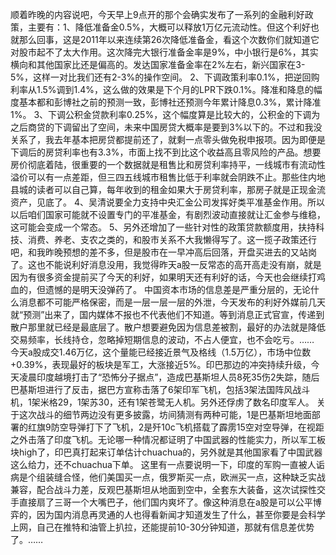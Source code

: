 顺着昨晚的内容说吧，今天早上9点开的那个会确实发布了一系列的金融利好政策，主要有：1、降低准备金0.5%，大概可以释放1万亿元流动性。但这个利好也就那么回事，这是2011年以来连续第26次降低准备金，看这个次数你们就知道它对股市起不了太大作用。这次降完大银行准备金率是9%，中小银行是6%，其实横向和其他国家比还是偏高的。发达国家准备金率在2%左右，新兴国家在3-5%，这样一对比我们还有2-3%的操作空间。
2、下调政策利率0.1%，把逆回购利率从1.5%调到1.4%，这么做的效果是下个月的LPR下跌0.1%。降准和降息的幅度基本都和彭博社之前的预测一致，彭博社还预测今年累计降息0.3%，累计降准1%。
3、下调公积金贷款利率0.25%，这个幅度算是比较大的，公积金的下调为之后商贷的下调留出了空间，未来中国房贷大概率是要到3%以下的。不过和我没关系了，我去年基本把房贷都提前还了，就剩一点零头做免税申报项。因为即便是下调后的房贷利率也有3.3%，市面上找不到比这个收益高且零风险的产品。想要房价彻底着陆，很重要的一个数据就是租售比和房贷利率持平，一线城市有流动性溢价可以有一点差距，但三四五线城市租售比低于利率就会阴跌不止。那些住内地县城的读者可以自己算，每年收到的租金如果大于房贷利率，那房子就是正现金流资产，见底了。
4、吴清说要全力支持中央汇金公司发挥好类平准基金作用。所以以后咱们国家可能就不设置专门的平准基金，有剧烈波动直接就让汇金参与维稳，这可能会变成一个常态。
5、另外还增加了一些针对性的政策贷款额度用，扶持科技、消费、养老、支农之类的，和股市关系不大我懒得写了。这一揽子政策还行吧，和我昨晚预想的差不多，但是股市在一早冲高后回落，开盘买进去的又站岗了。这也不能说利好消息没用，我觉得昨天a股一反常态的高开高走没有崩，就是因为有很多资金提前买了今天的利好，如果明天还有利好的话，今天也会继续打鸡血的，但遗憾的是明天没弹药了。
中国资本市场的信息差是严重分层的，无论什么消息都不可能严格保密，而是一层一层一层的外泄，今天发布的利好外媒前几天就“预测”出来了，国内媒体不报也不代表他们不知道。等到消息正式官宣，传递到散户那里就已经是最底层了。散户想要避免因为信息差被割，最好的办法就是降低交易频率，长线持仓，忽略掉短期信息的波动，不占人便宜，也不会吃亏。……
今天a股成交1.46万亿，这个量能已经接近景气及格线（1.5万亿），市场中位数+0.39%，表现最好的板块是军工，大涨接近5%。印巴那边的冲突持续升级，今天凌晨印度越境打击了“恐怖分子据点”，造成巴基斯坦人员8死35伤2失踪，随后巴基斯坦进行了反击，据巴方宣称击落了6架印军飞机，包括3架法国阵风战斗机，1架米格29，1架苏30，还有1架苍鹭无人机。另外还俘虏了数名印度军人。
关于这次战斗的细节两边没有更多披露，坊间猜测有两种可能，1是巴基斯坦地面部署的红旗9防空导弹打下了飞机，2是歼10c飞机搭载了霹雳15空对空导弹，在视距之外击落了印度飞机。无论哪一种情况都证明了中国武器的性能实力，所以军工板块high了，印巴真打起来订单估计chuachua的，另外就是其他国家看了中国武器这么给力，还不chuachua下单。
这里有一点要说明一下，印度的军购一直被人诟病是个组装缝合怪，他们美国买一点，俄罗斯买一点，欧洲买一点，这种缺乏实战兼容，配合战斗力差，反观巴基斯坦从地面到空中，全套东大装备，这次试探性交手直接扇了三哥一个大嘴巴子，他们国内爽坏了。像这种消息在a股是可以公平博弈的，因为国内消息再灵通的人也得看新闻才知道发生了什么，甚至你要是会科学上网，自己在推特和油管上扒拉，还能提前10-30分钟知道，那就有信息差优势了。……
